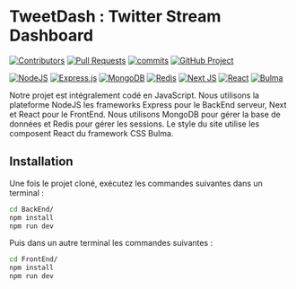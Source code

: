 # **TweetDash : Twitter Stream Dashboard**
[![Contributors](https://img.shields.io/github/contributors/xerox123dshdhwx/projetInfo734StreamTwitter)](https://github.com/xerox123dshdhwx/projetInfo734StreamTwitter/graphs/contributors)
[![Pull Requests](https://img.shields.io/github/issues-pr-closed/xerox123dshdhwx/projetInfo734StreamTwitter)](https://github.com/xerox123dshdhwx/projetInfo734StreamTwitter/pulls?q=is%3Apr+is%3Aclosed)
[![commits](https://badgen.net/github/commits/xerox123dshdhwx/projetInfo734StreamTwitter/main)](https://github.com/xerox123dshdhwx/projetInfo734StreamTwitter/commits/main)
[![GitHub Project](https://img.shields.io/badge/GitHub_Project-%23121011.svg?&logo=github&logoColor=white)](https://github.com/users/xerox123dshdhwx/projects/2)

[![NodeJS](https://img.shields.io/badge/node.js-6DA55F?style=for-the-badge&logo=node.js&logoColor=white)](https://nodejs.org/en/)
[![Express.js](https://img.shields.io/badge/express.js-%23404d59.svg?style=for-the-badge&logo=express&logoColor=%2361DAFB)](https://expressjs.com/fr/)
[![MongoDB](https://img.shields.io/badge/MongoDB-%234ea94b.svg?style=for-the-badge&logo=mongodb&logoColor=white)](https://www.mongodb.com/fr-fr)
[![Redis](https://img.shields.io/badge/redis-%23DD0031.svg?style=for-the-badge&logo=redis&logoColor=white)](https://redis.io/)
[![Next JS](https://img.shields.io/badge/Next-black?style=for-the-badge&logo=next.js&logoColor=white)](https://nextjs.org/)
[![React](https://img.shields.io/badge/react-%2320232a.svg?style=for-the-badge&logo=react&logoColor=%2361DAFB)](https://fr.reactjs.org/)
[![Bulma](https://img.shields.io/badge/react_bulma-8a4d76?style=for-the-badge&logo=bulma&logoColor=white)](https://react-bulma.dev/en)



Notre projet est intégralement codé en JavaScript. Nous utilisons la plateforme NodeJS les frameworks Express pour le BackEnd serveur, Next et React pour le FrontEnd. Nous utilisons MongoDB pour gérer la base de données et Redis pour gérer les sessions. Le style du site utilise les composent React du framework CSS Bulma.

## Installation

Une fois le projet cloné, exécutez les commandes suivantes dans un terminal :

```bash
cd BackEnd/
npm install
npm run dev
```
Puis dans un autre terminal les commandes suivantes : 

```bash
cd FrontEnd/
npm install
npm run dev
```
